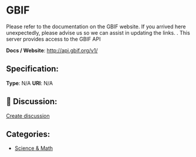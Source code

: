 # GBIF


Please refer to the documentation on the GBIF website. If you arrived here unexpectedly, please advise us so we can assist in updating the links. . This server provides access to the GBIF API

**Docs / Website**: http://api.gbif.org/v1/

## Specification:
**Type**:  N/A 
**URI**:  N/A 

## 💬 Discussion:
[Create discussion](https://github.com/apis-list/apis-list/discussions/new)

## Categories:
- [Science & Math](https://github.com/apis-list/apis-list#science-and-math)




